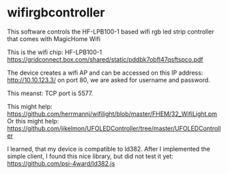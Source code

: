 # wifirgbcontroller
This software controls the HF-LPB100-1 based wifi rgb led strip controller that comes with MagicHome Wifi

This is the wifi chip: HF-LPB100-1
https://gridconnect.box.com/shared/static/pddbk7obfl47qsftspco.pdf

The device creates a wifi AP and can be accessed on this IP address: http://10.10.123.3/
on port 80, we are asked for username and password.


This meanst: TCP port is 5577.

This might help: https://github.com/herrmannj/wifilight/blob/master/FHEM/32_WifiLight.pm
Or this might help: https://github.com/jikelmon/UFOLEDController/tree/master/UFOLEDController


I learned, that my device is compatible to ld382. After I implemented the simple client, I found this nice library, but did not test it yet:
https://github.com/psi-4ward/ld382.js
